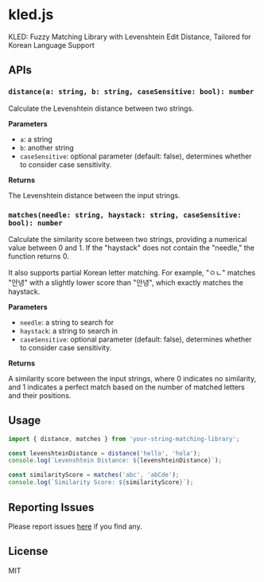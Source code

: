 # kled.js

KLED: Fuzzy Matching Library with Levenshtein Edit Distance, Tailored for Korean Language Support

## APIs

### `distance(a: string, b: string, caseSensitive: bool): number`

Calculate the Levenshtein distance between two strings.

**Parameters**

- `a`: a string
- `b`: another string
- `caseSensitive`: optional parameter (default: false), determines whether to consider case sensitivity.

**Returns**

The Levenshtein distance between the input strings.

### `matches(needle: string, haystack: string, caseSensitive: bool): number`

Calculate the similarity score between two strings, providing a numerical value between 0 and 1. If the "haystack" does not contain the "needle," the function returns 0.

It also supports partial Korean letter matching. For example, "ㅇㄴ" matches "안녕" with a slightly lower score than "안녕", which exactly matches the haystack.

**Parameters**

- `needle`: a string to search for
- `haystack`: a string to search in
- `caseSensitive`: optional parameter (default: false), determines whether to consider case sensitivity.

**Returns**

A similarity score between the input strings, where 0 indicates no similarity, and 1 indicates a perfect match based on the number of matched letters and their positions.

## Usage


```ts
import { distance, matches } from 'your-string-matching-library';

const levenshteinDistance = distance('hello', 'hola');
console.log(`Levenshtein Distance: ${levenshteinDistance}`);

const similarityScore = matches('abc', 'abCde');
console.log(`Similarity Score: ${similarityScore}`);
```

## Reporting Issues

Please report issues [here](https://github.com/taggon/kled-js) if you find any.

## License

MIT
